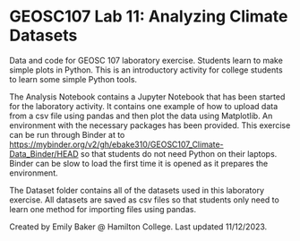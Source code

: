 # GEOSC107 Lab 11: Analyzing Climate Datasets
Data and code for GEOSC 107 laboratory exercise. Students learn to make simple plots in Python. This is an introductory activity for college students to learn some simple Python tools.

The Analysis Notebook contains a Jupyter Notebook that has been started for the laboratory activity. It contains one example of how to upload data from a csv file using pandas and then plot the data using Matplotlib. An environment with the necessary packages has been provided. This exercise can be run through Binder at to https://mybinder.org/v2/gh/ebake310/GEOSC107_Climate-Data_Binder/HEAD so that students do not need Python on their laptops. Binder can be slow to load the first time it is opened as it prepares the environment.

The Dataset folder contains all of the datasets used in this laboratory exercise. All datasets are saved as csv files so that students only need to learn one method for importing files using pandas.

Created by Emily Baker @ Hamilton College. Last updated 11/12/2023.
